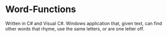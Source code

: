 # Word-Functions
Written in C# and Visual C#. Windows application that, given text, can find other words that rhyme, use the same letters, or are one letter off.
